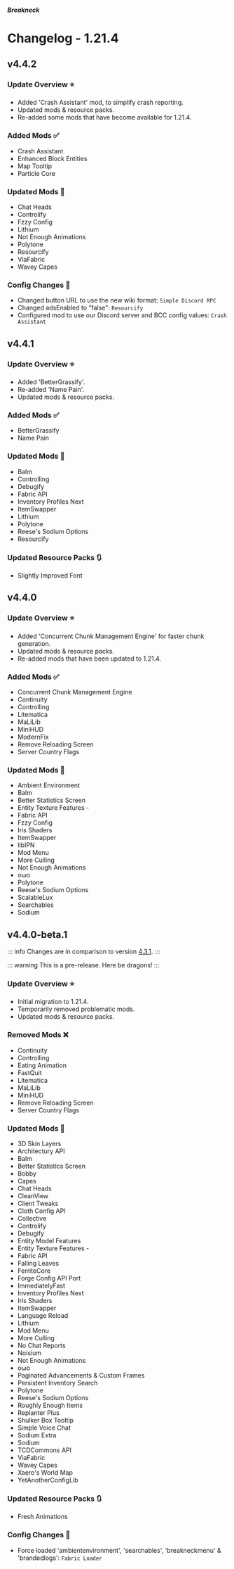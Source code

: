 




##### Breakneck

# Changelog - 1.21.4

## v4.4.2 <Badge type='warning' text='Work in progress'/> <a href='#v4.4.2' id='v4.4.2'></a>

<a href='https://github.com/CrismPack/Breakneck/blob/1.21.4/Changelogs/changelog_mods_4.4.2.md'><Badge type='tip' text='Mod Updates'/></a><Badge type='info' text='Fabric Loader 0.16.10'/>

### Update Overview ⭐

- Added 'Crash Assistant' mod, to simplify crash reporting.
- Updated mods & resource packs.
- Re-added some mods that have become available for 1.21.4.

### Added Mods ✅

- Crash Assistant
- Enhanced Block Entities
- Map Tooltip
- Particle Core

### Updated Mods 🔄

- Chat Heads
- Controlify
- Fzzy Config
- Lithium
- Not Enough Animations
- Polytone
- Resourcify
- ViaFabric
- Wavey Capes

### Config Changes 📝

- Changed button URL to use the new wiki format: `Simple Discord RPC`
- Changed adsEnabled to "false": `Resourcify`
- Configured mod to use our Discord server and BCC config values: `Crash Assistant`

## v4.4.1 <a href='#v4.4.1' id='v4.4.1'></a>

<a href='https://github.com/CrismPack/Breakneck/blob/1.21.4/Changelogs/changelog_mods_4.4.1.md'><Badge type='tip' text='Mod Updates'/></a><Badge type='info' text='Fabric Loader 0.16.10'/><Badge type='info' text='2025-01-16'/>

### Update Overview ⭐

- Added 'BetterGrassify'.
- Re-added 'Name Pain'.
- Updated mods & resource packs.

### Added Mods ✅

- BetterGrassify
- Name Pain

### Updated Mods 🔄

- Balm
- Controlling
- Debugify
- Fabric API
- Inventory Profiles Next
- ItemSwapper
- Lithium
- Polytone
- Reese's Sodium Options
- Resourcify

### Updated Resource Packs 🔃

- Slightly Improved Font

## v4.4.0 <a href='#v4.4.0' id='v4.4.0'></a>

<a href='https://github.com/CrismPack/Breakneck/blob/1.21.4/Changelogs/changelog_mods_4.4.0.md'><Badge type='tip' text='Mod Updates'/></a><Badge type='info' text='Fabric Loader 0.16.9'/><Badge type='info' text='2025-01-07'/>

### Update Overview ⭐

- Added 'Concurrent Chunk Management Engine' for faster chunk generation.
- Updated mods & resource packs.
- Re-added mods that have been updated to 1.21.4.

### Added Mods ✅

- Concurrent Chunk Management Engine
- Continuity
- Controlling
- Litematica
- MaLiLib
- MiniHUD
- ModernFix
- Remove Reloading Screen
- Server Country Flags

### Updated Mods 🔄

- Ambient Environment
- Balm
- Better Statistics Screen
- Entity Texture Features -
- Fabric API
- Fzzy Config
- Iris Shaders
- ItemSwapper
- libIPN
- Mod Menu
- More Culling
- Not Enough Animations
- oωo
- Polytone
- Reese's Sodium Options
- ScalableLux
- Searchables
- Sodium

## v4.4.0-beta.1 <a href='#v4.4.0-beta.1' id='v4.4.0-beta.1'></a>

<a href='https://github.com/CrismPack/Breakneck/blob/1.21.4/Changelogs/changelog_mods_4.4.0-beta.1.md'><Badge type='tip' text='Mod Updates'/></a><Badge type='info' text='Fabric Loader 0.16.9'/><Badge type='info' text='2024-12-20'/>

::: info
Changes are in comparison to version [4.3.1](1.21.3.md#v4.3.1).
:::

::: warning
This is a pre-release. Here be dragons!
:::

### Update Overview ⭐

- Initial migration to 1.21.4.
- Temporarily removed problematic mods.
- Updated mods & resource packs.

### Removed Mods ❌

- Continuity
- Controlling
- Eating Animation
- FastQuit
- Litematica
- MaLiLib
- MiniHUD
- Remove Reloading Screen
- Server Country Flags

### Updated Mods 🔄

- 3D Skin Layers
- Architectury API
- Balm
- Better Statistics Screen
- Bobby
- Capes
- Chat Heads
- CleanView
- Client Tweaks
- Cloth Config API
- Collective
- Controlify
- Debugify
- Entity Model Features
- Entity Texture Features -
- Fabric API
- Falling Leaves
- FerriteCore
- Forge Config API Port
- ImmediatelyFast
- Inventory Profiles Next
- Iris Shaders
- ItemSwapper
- Language Reload
- Lithium
- Mod Menu
- More Culling
- No Chat Reports
- Noisium
- Not Enough Animations
- oωo
- Paginated Advancements & Custom Frames
- Persistent Inventory Search
- Polytone
- Reese's Sodium Options
- Roughly Enough Items
- Replanter Plus
- Shulker Box Tooltip
- Simple Voice Chat
- Sodium Extra
- Sodium
- TCDCommons API
- ViaFabric
- Wavey Capes
- Xaero's World Map
- YetAnotherConfigLib

### Updated Resource Packs 🔃

- Fresh Animations

### Config Changes 📝

- Force loaded 'ambientenvironment', 'searchables', 'breakneckmenu' & 'brandedlogs': `Fabric Loader`